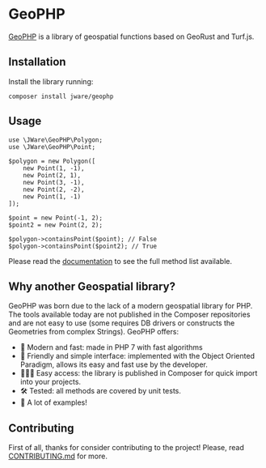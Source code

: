# GeoPHP

[GeoPHP][documentation_site] is a library of geospatial functions based on GeoRust and Turf.js.

## Installation

Install the library running:

`composer install jware/geophp`

## Usage

```
use \JWare\GeoPHP\Polygon;
use \JWare\GeoPHP\Point;

$polygon = new Polygon([
    new Point(1, -1),
    new Point(2, 1),
    new Point(3, -1),
    new Point(2, -2),
    new Point(1, -1)
]);

$point = new Point(-1, 2);
$point2 = new Point(2, 2);

$polygon->containsPoint($point); // False
$polygon->containsPoint($point2); // True
```

Please read the [documentation][documentation_site] to see the full method list available.

## Why another Geospatial library?

GeoPHP was born due to the lack of a modern geospatial library for PHP. The tools available today are not published in the Composer repositories and are not easy to use (some requires DB drivers or constructs the Geometries from complex Strings). GeoPHP offers:

- 🚀 Modern and fast: made in PHP 7 with fast algorithms
- 🥳 Friendly and simple interface: implemented with the Object Oriented Paradigm, allows its easy and fast use by the developer.
- 👨🏼‍💻 Easy access: the library is published in Composer for quick import into your projects.
- 🛠 Tested: all methods are covered by unit tests.
- 🌟 A lot of examples!

## Contributing

First of all, thanks for consider contributing to the project! Please, read [CONTRIBUTING.md](/CONTRIBUTING.md) for more.

<!-- TODO: change for real documentation URL -->
[documentation_site]: https://any.com "Full documentation"
